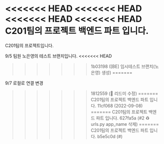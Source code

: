 <<<<<<< HEAD
<<<<<<< HEAD
<<<<<<< HEAD
<<<<<<< HEAD
C201팀의 프로젝트 백엔드 파트 입니다.
=======
C201팀의 프로젝트입니다.

9/5
팀원 노은영의 테스트 브랜치입니다.
<<<<<<< HEAD
>>>>>>> 1b03198 ([BE] 임시테스트 브랜치(노은영) 생성)
=======

9/7
로컬로 연결 변경
>>>>>>> 1812559 (📝 리드미 수정)
=======
C201팀의 프로젝트 백엔드 파트 입니다.
>>>>>>> 11cf068 (2022-09-08)
=======
C201팀의 프로젝트 백엔드 파트 입니다.
>>>>>>> 627fa5a (#2 ♻️ urls.py app_name 삭제)
=======
C201팀의 프로젝트 백엔드 파트 입니다. 
>>>>>>> b5e5c0d (#)
